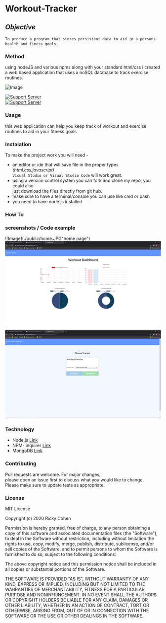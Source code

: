 # Workout-Tracker

## *Objective* 
    To produce a program that stores persistant data to aid in a persons health and finess goals. 

### Method

using nodeJS  and various npms along with your standard html/css i created a web based application that uses a noSQL database to track exercise routines.


![Image](https://img.shields.io/badge/languages-html%20%7C%20css%20%7C%20javascript-blue)<br>

[![Support Server](https://img.shields.io/discord/758849764959191071.svg?color=7289da&label=UofMcohort&logo=discord&style=flat-square)](https://discord.gg/HaWKVB6)<br>
[![Support Server](https://img.shields.io/discord/568508644669390905.svg?color=7289da&label=Personal&logo=discord&style=pastic)](https://discord.gg/Sj6HrJQ)



### Usage 
this web application can help you keep track of workout and exercise routines to aid in your fitness goals

### Instalation
To make the project work you will need -
* an editor or ide that will save file in the proper types *(html,css,javascript)* <br>
`Visual Studio or Visual Studio Code` will work great.
* using a version control system you can fork and clone my repo, you could also<br>
just download the files directly from git hub.
* make sure to have a terminal/console you can use like cmd or bash
* you need to have node.js installed

### How To


### screenshots / Code example
![Image](./public/home.JPG"home page")<br>
![Image](./public/dashboard.JPG "statistics")<br>
![Image](./public/addExercise.JPG "add Exercises")



### Technology
* Node.js [Link](https://nodejs.org/en/)
* NPM- inquirer [Link](https://www.npmjs.com/package/inquirer)
* MongoDB [Link](https://www.mongodb.com/)


### Contributing
Pull requests are welcome. For major changes,<br>
please open an issue first to discuss what you would like to change.<br>
 Please make sure to update tests as appropriate.


### License

MIT License

Copyright (c) 2020 Ricky Cohen

Permission is hereby granted, free of charge, to any person obtaining a copy
of this software and associated documentation files (the "Software"), to deal
in the Software without restriction, including without limitation the rights
to use, copy, modify, merge, publish, distribute, sublicense, and/or sell
copies of the Software, and to permit persons to whom the Software is
furnished to do so, subject to the following conditions:

The above copyright notice and this permission notice shall be included in all
copies or substantial portions of the Software.

THE SOFTWARE IS PROVIDED "AS IS", WITHOUT WARRANTY OF ANY KIND, EXPRESS OR
IMPLIED, INCLUDING BUT NOT LIMITED TO THE WARRANTIES OF MERCHANTABILITY,
FITNESS FOR A PARTICULAR PURPOSE AND NONINFRINGEMENT. IN NO EVENT SHALL THE
AUTHORS OR COPYRIGHT HOLDERS BE LIABLE FOR ANY CLAIM, DAMAGES OR OTHER
LIABILITY, WHETHER IN AN ACTION OF CONTRACT, TORT OR OTHERWISE, ARISING FROM,
OUT OF OR IN CONNECTION WITH THE SOFTWARE OR THE USE OR OTHER DEALINGS IN THE
SOFTWARE.